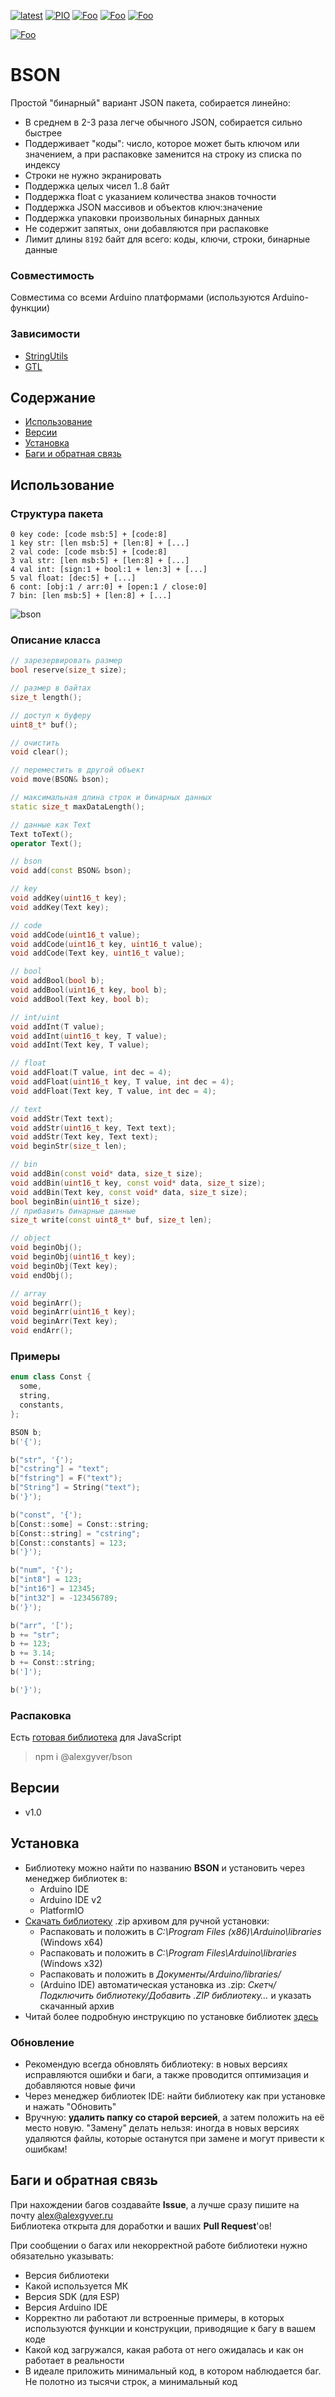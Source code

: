 [![latest](https://img.shields.io/github/v/release/GyverLibs/BSON.svg?color=brightgreen)](https://github.com/GyverLibs/BSON/releases/latest/download/BSON.zip)
[![PIO](https://badges.registry.platformio.org/packages/gyverlibs/library/BSON.svg)](https://registry.platformio.org/libraries/gyverlibs/BSON)
[![Foo](https://img.shields.io/badge/Website-AlexGyver.ru-blue.svg?style=flat-square)](https://alexgyver.ru/)
[![Foo](https://img.shields.io/badge/%E2%82%BD%24%E2%82%AC%20%D0%9F%D0%BE%D0%B4%D0%B4%D0%B5%D1%80%D0%B6%D0%B0%D1%82%D1%8C-%D0%B0%D0%B2%D1%82%D0%BE%D1%80%D0%B0-orange.svg?style=flat-square)](https://alexgyver.ru/support_alex/)
[![Foo](https://img.shields.io/badge/README-ENGLISH-blueviolet.svg?style=flat-square)](https://github-com.translate.goog/GyverLibs/BSON?_x_tr_sl=ru&_x_tr_tl=en)  

[![Foo](https://img.shields.io/badge/ПОДПИСАТЬСЯ-НА%20ОБНОВЛЕНИЯ-brightgreen.svg?style=social&logo=telegram&color=blue)](https://t.me/GyverLibs)

# BSON
Простой "бинарный" вариант JSON пакета, собирается линейно:
- В среднем в 2-3 раза легче обычного JSON, собирается сильно быстрее
- Поддерживает "коды": число, которое может быть ключом или значением, а при распаковке заменится на строку из списка по индексу
- Строки не нужно экранировать
- Поддержка целых чисел 1..8 байт
- Поддержка float с указанием количества знаков точности
- Поддержка JSON массивов и объектов ключ:значение
- Поддержка упаковки произвольных бинарных данных
- Не содержит запятых, они добавляются при распаковке
- Лимит длины `8192` байт для всего: коды, ключи, строки, бинарные данные

### Совместимость
Совместима со всеми Arduino платформами (используются Arduino-функции)

### Зависимости
- [StringUtils](https://github.com/GyverLibs/StringUtils)
- [GTL](https://github.com/GyverLibs/GTL)

## Содержание
- [Использование](#usage)
- [Версии](#versions)
- [Установка](#install)
- [Баги и обратная связь](#feedback)

<a id="usage"></a>

## Использование
### Структура пакета
```
0 key code: [code msb:5] + [code:8]
1 key str: [len msb:5] + [len:8] + [...]
2 val code: [code msb:5] + [code:8]
3 val str: [len msb:5] + [len:8] + [...]
4 val int: [sign:1 + bool:1 + len:3] + [...]
5 val float: [dec:5] + [...]
6 cont: [obj:1 / arr:0] + [open:1 / close:0]
7 bin: [len msb:5] + [len:8] + [...]
```

![bson](/docs/bson.png)

### Описание класса
```cpp
// зарезервировать размер
bool reserve(size_t size);

// размер в байтах
size_t length();

// доступ к буферу
uint8_t* buf();

// очистить
void clear();

// переместить в другой объект
void move(BSON& bson);

// максимальная длина строк и бинарных данных
static size_t maxDataLength();

// данные как Text
Text toText();
operator Text();

// bson
void add(const BSON& bson);

// key
void addKey(uint16_t key);
void addKey(Text key);

// code
void addCode(uint16_t value);
void addCode(uint16_t key, uint16_t value);
void addCode(Text key, uint16_t value);

// bool
void addBool(bool b);
void addBool(uint16_t key, bool b);
void addBool(Text key, bool b);

// int/uint
void addInt(T value);
void addInt(uint16_t key, T value);
void addInt(Text key, T value);

// float
void addFloat(T value, int dec = 4);
void addFloat(uint16_t key, T value, int dec = 4);
void addFloat(Text key, T value, int dec = 4);

// text
void addStr(Text text);
void addStr(uint16_t key, Text text);
void addStr(Text key, Text text);
void beginStr(size_t len);

// bin
void addBin(const void* data, size_t size);
void addBin(uint16_t key, const void* data, size_t size);
void addBin(Text key, const void* data, size_t size);
bool beginBin(uint16_t size);
// прибавить бинарные данные
size_t write(const uint8_t* buf, size_t len);

// object
void beginObj();
void beginObj(uint16_t key);
void beginObj(Text key);
void endObj();

// array
void beginArr();
void beginArr(uint16_t key);
void beginArr(Text key);
void endArr();
```

### Примеры
```cpp
enum class Const {
  some,
  string,
  constants,
};

BSON b;
b('{');

b("str", '{');
b["cstring"] = "text";
b["fstring"] = F("text");
b["String"] = String("text");
b('}');

b("const", '{');
b[Const::some] = Const::string;
b[Const::string] = "cstring";
b[Const::constants] = 123;
b('}');

b("num", '{');
b["int8"] = 123;
b["int16"] = 12345;
b["int32"] = -123456789;
b('}');

b("arr", '[');
b += "str";
b += 123;
b += 3.14;
b += Const::string;
b(']');

b('}');
```

### Распаковка
Есть [готовая библиотека](https://github.com/GyverLibs/bson.js) для JavaScript

> npm i @alexgyver/bson

<a id="versions"></a>

## Версии
- v1.0

<a id="install"></a>
## Установка
- Библиотеку можно найти по названию **BSON** и установить через менеджер библиотек в:
    - Arduino IDE
    - Arduino IDE v2
    - PlatformIO
- [Скачать библиотеку](https://github.com/GyverLibs/BSON/archive/refs/heads/main.zip) .zip архивом для ручной установки:
    - Распаковать и положить в *C:\Program Files (x86)\Arduino\libraries* (Windows x64)
    - Распаковать и положить в *C:\Program Files\Arduino\libraries* (Windows x32)
    - Распаковать и положить в *Документы/Arduino/libraries/*
    - (Arduino IDE) автоматическая установка из .zip: *Скетч/Подключить библиотеку/Добавить .ZIP библиотеку…* и указать скачанный архив
- Читай более подробную инструкцию по установке библиотек [здесь](https://alexgyver.ru/arduino-first/#%D0%A3%D1%81%D1%82%D0%B0%D0%BD%D0%BE%D0%B2%D0%BA%D0%B0_%D0%B1%D0%B8%D0%B1%D0%BB%D0%B8%D0%BE%D1%82%D0%B5%D0%BA)
### Обновление
- Рекомендую всегда обновлять библиотеку: в новых версиях исправляются ошибки и баги, а также проводится оптимизация и добавляются новые фичи
- Через менеджер библиотек IDE: найти библиотеку как при установке и нажать "Обновить"
- Вручную: **удалить папку со старой версией**, а затем положить на её место новую. "Замену" делать нельзя: иногда в новых версиях удаляются файлы, которые останутся при замене и могут привести к ошибкам!

<a id="feedback"></a>

## Баги и обратная связь
При нахождении багов создавайте **Issue**, а лучше сразу пишите на почту [alex@alexgyver.ru](mailto:alex@alexgyver.ru)  
Библиотека открыта для доработки и ваших **Pull Request**'ов!

При сообщении о багах или некорректной работе библиотеки нужно обязательно указывать:
- Версия библиотеки
- Какой используется МК
- Версия SDK (для ESP)
- Версия Arduino IDE
- Корректно ли работают ли встроенные примеры, в которых используются функции и конструкции, приводящие к багу в вашем коде
- Какой код загружался, какая работа от него ожидалась и как он работает в реальности
- В идеале приложить минимальный код, в котором наблюдается баг. Не полотно из тысячи строк, а минимальный код
